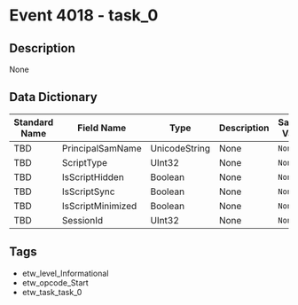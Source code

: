 # Event 4018 - task_0

## Description
None

## Data Dictionary
|Standard Name|Field Name|Type|Description|Sample Value|
|---|---|---|---|---|
|TBD|PrincipalSamName|UnicodeString|None|`None`|
|TBD|ScriptType|UInt32|None|`None`|
|TBD|IsScriptHidden|Boolean|None|`None`|
|TBD|IsScriptSync|Boolean|None|`None`|
|TBD|IsScriptMinimized|Boolean|None|`None`|
|TBD|SessionId|UInt32|None|`None`|

## Tags
* etw_level_Informational
* etw_opcode_Start
* etw_task_task_0